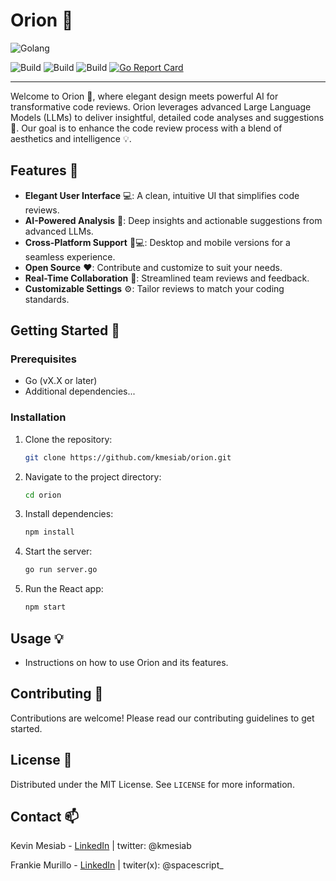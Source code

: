 # Orion 🌌

![Golang](https://img.shields.io/badge/Go-00add8.svg?labelColor=171e21&style=for-the-badge&logo=go)

![Build](https://github.com/kmesiab/orion/actions/workflows/go-build.yml/badge.svg)
![Build](https://github.com/kmesiab/orion/actions/workflows/go-lint.yml/badge.svg)
![Build](https://github.com/kmesiab/orion/actions/workflows/go-test.yml/badge.svg)
[![Go Report Card](https://goreportcard.com/badge/github.com/kmesiab/orion)](https://goreportcard.com/report/github.com/kmesiab/orion)

---

Welcome to Orion 🚀, where elegant design meets powerful AI for transformative
code reviews. Orion leverages advanced Large Language Models (LLMs) to deliver
insightful, detailed code analyses and suggestions 🧠. Our goal is to enhance the
code review process with a blend of aesthetics and intelligence 💡.

## Features 🌟

- **Elegant User Interface** 💻: A clean, intuitive UI that simplifies code
  reviews.
- **AI-Powered Analysis** 🤖: Deep insights and actionable suggestions from
  advanced LLMs.
- **Cross-Platform Support** 📱💻: Desktop and mobile versions for a seamless
  experience.
- **Open Source** ❤️: Contribute and customize to suit your needs.
- **Real-Time Collaboration** 🤝: Streamlined team reviews and feedback.
- **Customizable Settings** ⚙️: Tailor reviews to match your coding standards.

## Getting Started 🚀

### Prerequisites

- Go (vX.X or later)
- Additional dependencies...

### Installation

1. Clone the repository:

   ```bash
   git clone https://github.com/kmesiab/orion.git
   ```

2. Navigate to the project directory:

   ```bash
   cd orion
   ```

3. Install dependencies:

   ```bash
   npm install
   ```

4. Start the server:

   ```bash
   go run server.go
   ```

5. Run the React app:

   ```bash
   npm start
   ```

## Usage 💡

- Instructions on how to use Orion and its features.

## Contributing 🤝

Contributions are welcome! Please read our contributing guidelines to get
started.

## License 📜

Distributed under the MIT License. See `LICENSE` for more information.

## Contact 📫

Kevin Mesiab - [LinkedIn](https://linkedin.com/in/kmesiab) | twitter: @kmesiab

Frankie Murillo - [LinkedIn](https://www.linkedin.com/in/frankie-murillo) |
twiter(x): @spacescript\_
